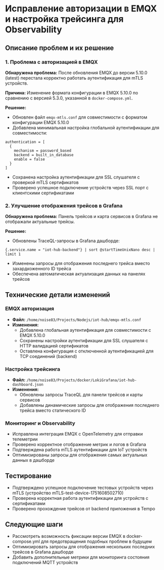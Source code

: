 # Исправление авторизации в EMQX и настройка трейсинга для Observability

## Описание проблем и их решение

### 1. Проблема с авторизацией в EMQX

**Обнаружена проблема:** После обновления EMQX до версии 5.10.0 (latest) перестала корректно работать аутентификация для mTLS устройств.

**Причина:** Изменение формата конфигурации в EMQX 5.10.0 по сравнению с версией 5.3.0, указанной в `docker-compose.yml`.

**Решение:**

- Обновлен файл `emqx-mtls.conf` для совместимости с форматом конфигурации EMQX 5.10.0
- Добавлена минимальная настройка глобальной аутентификации для совместимости:

```hocon
authentication = [
  {
    mechanism = password_based
    backend = built_in_database
    enable = false
  }
]
```

- Сохранена настройка аутентификации для SSL слушателя с проверкой mTLS сертификатов
- Проверено успешное подключение устройств через SSL порт с клиентскими сертификатами

### 2. Улучшение отображения трейсов в Grafana

**Обнаружена проблема:** Панель трейсов и карта сервисов в Grafana не отображали актуальные трейсы.

**Решение:**

- Обновлены TraceQL-запросы в Grafana дашборде:

```traceql
{.service.name = "iot-hub-backend"} | sort @startTimeUnixNano desc | limit 1
```

- Изменены запросы для отображения последнего трейса вместо захардкоженного ID трейса
- Обеспечена автоматическая актуализация данных на панелях трейсов

## Технические детали изменений

### EMQX авторизация

- **Файл:** `/home/noise83/Projects/Nodejs/iot-hub/emqx-mtls.conf`
- **Изменения:**
  - Добавлена глобальная аутентификация для совместимости с EMQX 5.10.0
  - Сохранены настройки аутентификации для SSL слушателя с HTTP валидацией сертификатов
  - Оставлена конфигурация с отключенной аутентификацией для TCP соединений (backend)

### Настройка трейсинга

- **Файл:** `/home/noise83/Projects/docker/LokiGrafana/iot-hub-dashboard.json`
- **Изменения:**
  - Обновлены запросы TraceQL для панели трейсов и карты сервисов
  - Добавлены динамические запросы для отображения последнего трейса вместо статического ID

### Мониторинг и Observability

- Исправлена интеграция EMQX с OpenTelemetry для отправки телеметрии
- Проверено корректное отображение метрик и логов в Grafana
- Подтверждена работа mTLS аутентификации для IoT устройств
- Оптимизированы запросы для отображения самых актуальных данных в дашборде

## Тестирование

- Подтверждено успешное подключение тестовых устройств через mTLS (устройство mTLS-test-device-1751608502710)
- Проверена корректная работа аутентификации для устройств с сертификатами
- Проверено прохождение трейсов от backend приложения в Tempo

## Следующие шаги

- Рассмотреть возможность фиксации версии EMQX в docker-compose.yml для предотвращения подобных проблем в будущем
- Оптимизировать запросы для отображения нескольких последних трейсов в Grafana дашборде
- Добавить дополнительные метрики для мониторинга состояния подключений MQTT устройств
